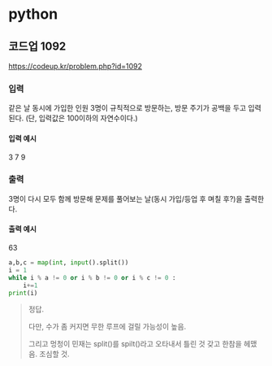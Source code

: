 # python

## 코드업 1092

https://codeup.kr/problem.php?id=1092



### 입력

같은 날 동시에 가입한 인원 3명이 규칙적으로 방문하는,
방문 주기가 공백을 두고 입력된다. (단, 입력값은 100이하의 자연수이다.)

#### 입력 예시

3 7 9



### 출력

3명이 다시 모두 함께 방문해 문제를 풀어보는 날(동시 가입/등업 후 며칠 후?)을 출력한다.

####  출력 예시

63



```python
a,b,c = map(int, input().split())
i = 1
while i % a != 0 or i % b != 0 or i % c != 0 :
    i+=1
print(i)
```

> 정답.
>
> 다만, 수가 좀 커지면 무한 루프에 걸릴 가능성이 높음.
>
> 그리고 멍청이 민재는 split()를 spilt()라고 오타내서 틀린 것 갖고 한참을 헤맸음. 조심할 것.